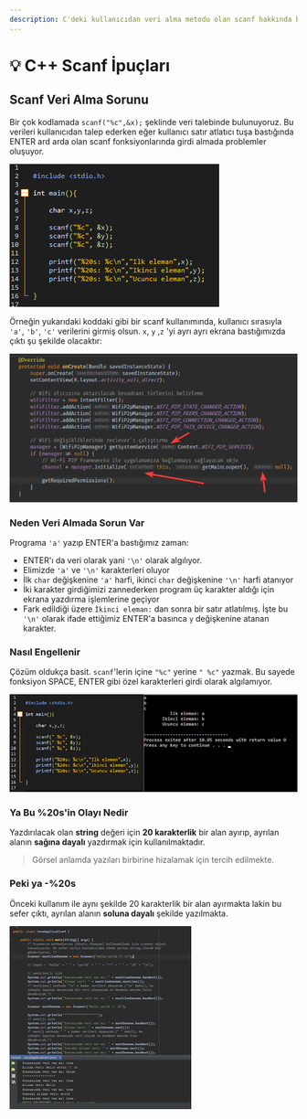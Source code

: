 ```yaml
---
description: C'deki kullanıcıdan veri alma metodu olan scanf hakkında bilgiler
---
```


# 💡 C++ Scanf İpuçları

## Scanf Veri Alma Sorunu

Bir çok kodlamada `scanf("%c",&x);` şeklinde veri talebinde bulunuyoruz. Bu verileri kullanıcıdan talep ederken eğer kullanıcı satır atlatıcı tuşa bastığında ENTER ard arda olan scanf fonksiyonlarında girdi almada problemler oluşuyor.

![](../../.gitbook/assets/image%20%2813%29.png)

Örneğin yukarıdaki koddaki gibi bir scanf kullanımında, kullanıcı sırasıyla `'a'`, `'b'`, `'c'` verilerini girmiş olsun. `x`, `y` ,`z` 'yi ayrı ayrı ekrana bastığımızda çıktı şu şekilde olacaktır:

![](../../.gitbook/assets/image%20%2885%29.png)

### Neden Veri Almada Sorun Var

Programa `'a'` yazıp ENTER'a bastığımız zaman:

* ENTER'ı da veri olarak yani `'\n'` olarak algılıyor.
* Elimizde `'a'` ve `'\n'` karakterleri oluyor
* İlk `char` değişkenine `'a'` harfi, ikinci `char` değişkenine `'\n'` harfi atanıyor
* İki karakter girdiğimizi zannederken program üç karakter aldığı için ekrana yazdırma işlemlerine geçiyor
* Fark edildiği üzere `İkinci eleman:` dan sonra bir satır atlatılmış. İşte bu `'\n'` olarak ifade ettiğimiz ENTER'a basınca `y` değişkenine atanan karakter.

### Nasıl Engellenir

Çözüm oldukça basit. `scanf`'lerin içine `"%c"` yerine `" %c"` yazmak. Bu sayede fonksiyon SPACE, ENTER gibi özel karakterleri girdi olarak algılamıyor.

![](../../.gitbook/assets/image%20%288%29.png)

### Ya Bu %20s'in Olayı Nedir

Yazdırılacak olan **string** değeri için **20 karakterlik** bir alan ayırıp, ayrılan alanın **sağına dayalı** yazdırmak için kullanılmaktadır.

> Görsel anlamda yazıları birbirine hizalamak için tercih edilmekte.

### Peki ya -%20s

Önceki kullanım ile aynı şekilde 20 karakterlik bir alan ayırmakta lakin bu sefer çıktı, ayrılan alanın **soluna dayalı** şekilde yazılmakta.

![](../../.gitbook/assets/image%20%28111%29.png)


